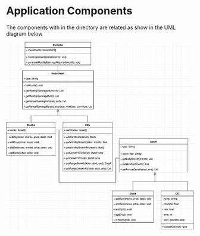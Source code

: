 # Application Components

The components with in the directory are related as show in the UML diagram below

![image info](../docs/UMLDesignDoc.jpg)
